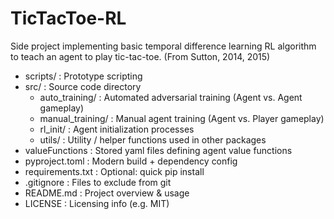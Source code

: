 # TicTacToe-RL
Side project implementing basic temporal difference learning RL algorithm to teach an agent to play tic-tac-toe. (From Sutton, 2014, 2015)

- scripts/              : Prototype scripting
- src/                  : Source code directory
    - auto_training/    : Automated adversarial training (Agent vs. Agent gameplay)
    - manual_training/  : Manual agent training (Agent vs. Player gameplay)
    - rl_init/          : Agent initialization processes
    - utils/            : Utility / helper functions used in other packages
- valueFunctions        : Stored yaml files defining agent value functions
- pyproject.toml        : Modern build + dependency config
- requirements.txt      : Optional: quick pip install
- .gitignore            : Files to exclude from git
- README.md             : Project overview & usage
- LICENSE               : Licensing info (e.g. MIT)
